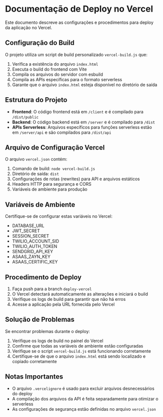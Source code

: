 # Documentação de Deploy no Vercel

Este documento descreve as configurações e procedimentos para deploy da aplicação no Vercel.

## Configuração do Build

O projeto utiliza um script de build personalizado `vercel-build.js` que:

1. Verifica a existência do arquivo `index.html`
2. Executa o build do frontend com Vite
3. Compila os arquivos do servidor com esbuild
4. Compila as APIs específicas para o formato serverless
5. Garante que o arquivo `index.html` esteja disponível no diretório de saída

## Estrutura do Projeto

- **Frontend**: O código frontend está em `/client` e é compilado para `/dist/public`
- **Backend**: O código backend está em `/server` e é compilado para `/dist`
- **APIs Serverless**: Arquivos específicos para funções serverless estão em `/server/api` e são compilados para `/dist/api`

## Arquivo de Configuração Vercel

O arquivo `vercel.json` contém:

1. Comando de build: `node vercel-build.js`
2. Diretório de saída: `dist`
3. Configurações de rotas (rewrites) para API e arquivos estáticos
4. Headers HTTP para segurança e CORS
5. Variáveis de ambiente para produção

## Variáveis de Ambiente

Certifique-se de configurar estas variáveis no Vercel:

- DATABASE_URL
- JWT_SECRET
- SESSION_SECRET
- TWILIO_ACCOUNT_SID
- TWILIO_AUTH_TOKEN
- SENDGRID_API_KEY
- ASAAS_ZAYN_KEY
- ASAAS_CERTIFIC_KEY

## Procedimento de Deploy

1. Faça push para a branch `deploy-vercel`
2. O Vercel detectará automaticamente as alterações e iniciará o build
3. Verifique os logs de build para garantir que não há erros
4. Acesse a aplicação pela URL fornecida pelo Vercel

## Solução de Problemas

Se encontrar problemas durante o deploy:

1. Verifique os logs de build no painel do Vercel
2. Confirme que todas as variáveis de ambiente estão configuradas
3. Verifique se o script `vercel-build.js` está funcionando corretamente
4. Certifique-se de que o arquivo `index.html` está sendo localizado e copiado corretamente

## Notas Importantes

- O arquivo `.vercelignore` é usado para excluir arquivos desnecessários do deploy
- A compilação dos arquivos da API é feita separadamente para otimizar o serverless
- As configurações de segurança estão definidas no arquivo `vercel.json`